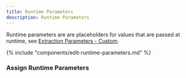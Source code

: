 ```yaml
---
title: Runtime Parameters
description: Runtime Parameters
---
```


Runtime parameters are are placeholders for values that are passed at runtime, see [Extraction Parameters - Custom](../execute-and-automate-extractions/extraction-parameters#custom).

{% include "components/edit-runtime-parameters.md" %}

### Assign Runtime Parameters